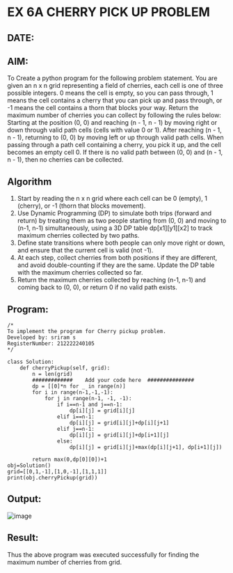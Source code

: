 # EX 6A CHERRY PICK UP PROBLEM
## DATE:
## AIM:
To Create a python program for the following problem statement.
You are given an n x n grid representing a field of cherries, each cell is one of three possible integers.
0	means the cell is empty, so you can pass through,
1	means the cell contains a cherry that you can pick up and pass through, or
-1 means the cell contains a thorn that blocks your way.
Return the maximum number of cherries you can collect by following the rules below:
Starting at the position (0, 0) and reaching (n - 1, n - 1) by moving right or down through valid path cells (cells with value 0 or 1).
After reaching (n - 1, n - 1), returning to (0, 0) by moving left or up through valid path cells.
When passing through a path cell containing a cherry, you pick it up, and the cell becomes an empty cell 0. If there is no valid path between (0, 0) and (n - 1, n - 1), then no cherries can be collected.



## Algorithm
1. Start by reading the n x n grid where each cell can be 0 (empty), 1 (cherry), or -1 (thorn that blocks movement).
2. Use Dynamic Programming (DP) to simulate both trips (forward and return) by treating them as two people starting from (0, 0) and moving to (n-1, n-1) 
   simultaneously, using a 3D DP table dp[x1][y1][x2] to track maximum cherries collected by two paths.
3. Define state transitions where both people can only move right or down, and ensure that the current cell is valid (not -1).
4. At each step, collect cherries from both positions if they are different, and avoid double-counting if they are the same. Update the DP table with the maximum 
   cherries collected so far. 
5. Return the maximum cherries collected by reaching (n-1, n-1) and coming back to (0, 0), or return 0 if no valid path exists.   

## Program:
```
/*
To implement the program for Cherry pickup problem.
Developed by: sriram s
RegisterNumber: 212222240105
*/
```
```
class Solution:
    def cherryPickup(self, grid):
        n = len(grid)
        #############    Add your code here  ############### 
        dp = [[0]*n for _ in range(n)]
        for i in range(n-1,-1,-1):
            for j in range(n-1, -1, -1):
                if i==n-1 and j==n-1:
                    dp[i][j] = grid[i][j]
                elif i==n-1:
                    dp[i][j] = grid[i][j]+dp[i][j+1]
                elif j==n-1:
                    dp[i][j] = grid[i][j]+dp[i+1][j]
                else:
                    dp[i][j] = grid[i][j]+max(dp[i][j+1], dp[i+1][j])

        return max(0,dp[0][0])+1
obj=Solution()
grid=[[0,1,-1],[1,0,-1],[1,1,1]]        
print(obj.cherryPickup(grid))
```

## Output:

![image](https://github.com/user-attachments/assets/ea16cb07-12e2-47a4-a3b6-e0698ff31f7b)


## Result:
Thus the above program was executed successfully for finding the maximum number of cherries from grid.
